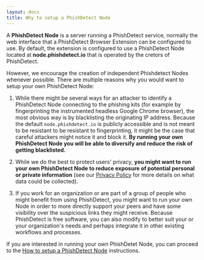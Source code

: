 ```yaml
---
layout: docs
title: Why to setup a PhishDetect Node
---
```


A **PhishDetect Node** is a server running a PhishDetect service, normally the web interface that a PhishDetect Browser Extension can be configured to use. By default, the extension is configured to use a PhishDetect Node located at **node.phishdetect.io** that is operated by the cretors of PhishDetect.

However, we encourage the creation of independent Phishdetect Nodes whenever possible. There are multiple reasons why you would want to setup your own PhishDetect Node:

1. While there might be several ways for an attacker to identify a PhishDetect Node connecting to the phishing kits (for example by fingerprinting the instrumented headless Google Chrome browser), the most obvious way is by blacklisting the originating IP address. Because the default `node.phishdetect.io` is publicly accessible and is not meant to be resistant to be resistant to fingerprinting, it might be the case that careful attackers might notice it and block it. **By running your own PhishDetect Node you will be able to diversify and reduce the risk of getting blacklisted.**

2. While we do the best to protect users' privacy, **you might want to run your own PhishDetect Node to reduce exposure of potential personal or private information** (see our [Privacy Policy](/help/privacy/) for more details on what data could be collected).

3. If you work for an organization or are part of a group of people who might benefit from using PhishDetect, you might want to run your own Node in order to more directly support your peers and have some visibility over the suspicious links they might receive. Because PhishDetect is free software, you can also modify to better suit your or your organization's needs and perhaps integrate it in other existing workflows and processes.


If you are interested in running your own PhishDetet Node, you can proceed to the [How to setup a PhishDetect Node](/docs/how-to-setup/) instructions.
